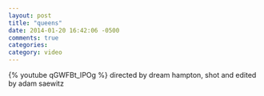 ```yaml
---
layout: post
title: "queens"
date: 2014-01-20 16:42:06 -0500
comments: true
categories: 
category: video
---
```

{% youtube qGWFBt_IPOg %} 
directed by dream hampton, shot and edited by adam saewitz